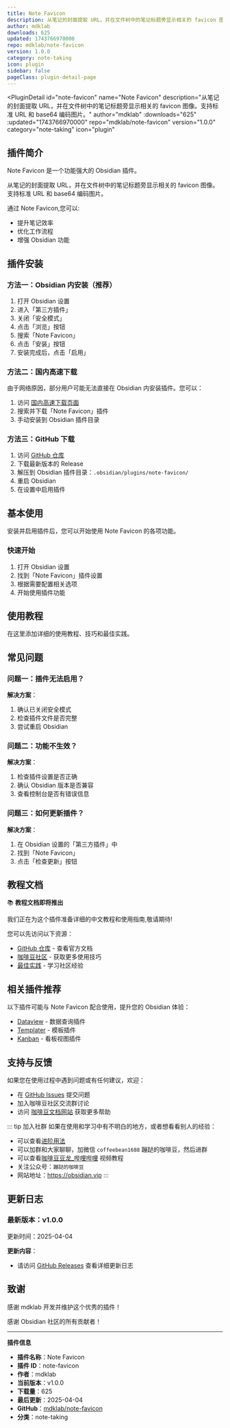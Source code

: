 ```yaml
---
title: Note Favicon
description: 从笔记的封面提取 URL，并在文件树中的笔记标题旁显示相关的 favicon 图像。支持标准 URL 和 base64 编码图片。
author: mdklab
downloads: 625
updated: 1743766970000
repo: mdklab/note-favicon
version: 1.0.0
category: note-taking
icon: plugin
sidebar: false
pageClass: plugin-detail-page
---
```


<PluginDetail
  id="note-favicon"
  name="Note Favicon"
  description="从笔记的封面提取 URL，并在文件树中的笔记标题旁显示相关的 favicon 图像。支持标准 URL 和 base64 编码图片。"
  author="mdklab"
  :downloads="625"
  :updated="1743766970000"
  repo="mdklab/note-favicon"
  version="1.0.0"
  category="note-taking"
  icon="plugin"
>

<!-- AUTO_GENERATED_START -->
## 插件简介

Note Favicon 是一个功能强大的 Obsidian 插件。

从笔记的封面提取 URL，并在文件树中的笔记标题旁显示相关的 favicon 图像。支持标准 URL 和 base64 编码图片。

通过 Note Favicon,您可以:

- 提升笔记效率
- 优化工作流程
- 增强 Obsidian 功能

<!-- AUTO_GENERATED_END -->

<!-- AUTO_GENERATED_START -->
## 插件安装

### 方法一：Obsidian 内安装（推荐）

1. 打开 Obsidian 设置
2. 进入「第三方插件」
3. 关闭「安全模式」
4. 点击「浏览」按钮
5. 搜索「Note Favicon」
6. 点击「安装」按钮
7. 安装完成后，点击「启用」

### 方法二：国内高速下载

由于网络原因，部分用户可能无法直接在 Obsidian 内安装插件。您可以：

1. 访问 [国内高速下载页面](/zh/documentation/obsidian-plugins-download.html)
2. 搜索并下载「Note Favicon」插件
3. 手动安装到 Obsidian 插件目录

### 方法三：GitHub 下载

1. 访问 [GitHub 仓库](https://github.com/mdklab/note-favicon)
2. 下载最新版本的 Release
3. 解压到 Obsidian 插件目录：`.obsidian/plugins/note-favicon/`
4. 重启 Obsidian
5. 在设置中启用插件

## 基本使用

安装并启用插件后，您可以开始使用 Note Favicon 的各项功能。

### 快速开始

1. 打开 Obsidian 设置
2. 找到「Note Favicon」插件设置
3. 根据需要配置相关选项
4. 开始使用插件功能

<!-- AUTO_GENERATED_END -->

<!-- CUSTOM_CONTENT_START:tutorial -->
## 使用教程

在这里添加详细的使用教程、技巧和最佳实践。

<!-- CUSTOM_CONTENT_END:tutorial -->

<!-- SHARED_CONTENT_START -->
## 常见问题

### 问题一：插件无法启用？

**解决方案**：
1. 确认已关闭安全模式
2. 检查插件文件是否完整
3. 尝试重启 Obsidian

### 问题二：功能不生效？

**解决方案**：
1. 检查插件设置是否正确
2. 确认 Obsidian 版本是否兼容
3. 查看控制台是否有错误信息

### 问题三：如何更新插件？

**解决方案**：
1. 在 Obsidian 设置的「第三方插件」中
2. 找到「Note Favicon」
3. 点击「检查更新」按钮

## 教程文档

📚 **教程文档即将推出**

我们正在为这个插件准备详细的中文教程和使用指南,敬请期待!

您可以先访问以下资源：
- [GitHub 仓库](https://github.com/mdklab/note-favicon) - 查看官方文档
- [咖啡豆社区](/zh/bases/) - 获取更多使用技巧
- [最佳实践](/zh/best-practices/) - 学习社区经验

## 相关插件推荐

以下插件可能与 Note Favicon 配合使用，提升您的 Obsidian 体验：

- [Dataview](/zh/plugins/dataview.html) - 数据查询插件
- [Templater](/zh/plugins/templater-obsidian.html) - 模板插件
- [Kanban](/zh/plugins/obsidian-kanban.html) - 看板视图插件

## 支持与反馈

如果您在使用过程中遇到问题或有任何建议，欢迎：

- 在 [GitHub Issues](https://github.com/mdklab/note-favicon/issues) 提交问题
- 加入咖啡豆社区交流群讨论
- 访问 [咖啡豆文档网站](https://obsidian.vip) 获取更多帮助

::: tip 加入社群
如果在使用和学习中有不明白的地方，或者想看看别人的经验：
- 可以查看[进阶用法](/zh/advanced)
- 可以加群和大家聊聊，加微信 `coffeebean1688` 蹦跶的咖啡豆，然后进群
- 可以查看[咖啡豆豆龙_哔哩哔哩](https://space.bilibili.com/618777356) 视频教程
- 关注公众号：`蹦跶的咖啡豆`
- 网站地址：https://obsidian.vip
:::
<!-- SHARED_CONTENT_END -->

<!-- AUTO_GENERATED_START -->
## 更新日志

### 最新版本：v1.0.0

更新时间：2025-04-04

**更新内容**：
- 请访问 [GitHub Releases](https://github.com/mdklab/note-favicon/releases) 查看详细更新日志

## 致谢

感谢 mdklab 开发并维护这个优秀的插件！

感谢 Obsidian 社区的所有贡献者！

---

**插件信息**
- **插件名称**：Note Favicon
- **插件 ID**：note-favicon
- **作者**：mdklab
- **当前版本**：v1.0.0
- **下载量**：625
- **最后更新**：2025-04-04
- **GitHub**：[mdklab/note-favicon](https://github.com/mdklab/note-favicon)
- **分类**：note-taking
<!-- AUTO_GENERATED_END -->

</PluginDetail>

